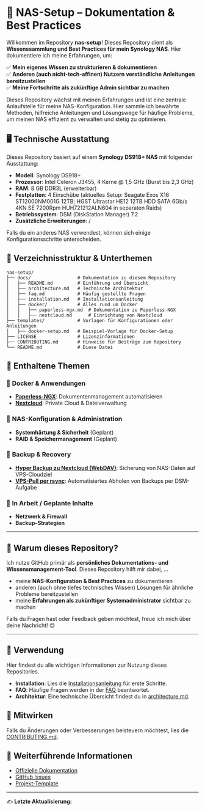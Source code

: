 # 📖 NAS-Setup – Dokumentation & Best Practices

Willkommen im Repository **nas-setup**! Dieses Repository dient als **Wissenssammlung und Best Practices für mein Synology NAS**. Hier dokumentiere ich meine Erfahrungen, um:

✅ **Mein eigenes Wissen zu strukturieren & dokumentieren**\
✅ **Anderen (auch nicht-tech-affinen) Nutzern verständliche Anleitungen bereitzustellen**\
✅ **Meine Fortschritte als zukünftige Admin sichtbar zu machen**

Dieses Repository wächst mit meinen Erfahrungen und ist eine zentrale Anlaufstelle für meine NAS-Konfiguration. Hier sammle ich bewährte Methoden, hilfreiche Anleitungen und Lösungswege für häufige Probleme, um meinen NAS effizient zu verwalten und stetig zu optimieren.

## 🖥 Technische Ausstattung

Dieses Repository basiert auf einem **Synology DS918+ NAS** mit folgender Ausstattung:

- **Modell**: Synology DS918+
- **Prozessor**: Intel Celeron J3455, 4 Kerne @ 1,5 GHz (Burst bis 2,3 GHz)
- **RAM**: 8 GB DDR3L (erweiterbar)
- **Festplatten**: 4 Einschübe (aktuelles Setup: Seagate Exos X16 ST12000NM001G 12TB; HGST Ultrastar HE12 12TB HDD SATA 6Gb/s 4KN SE 7200Rpm HUH721212ALN604 in separaten Raids)
- **Betriebssystem**: DSM (DiskStation Manager) 7.2
- **Zusätzliche Erweiterungen**: /

Falls du ein anderes NAS verwendest, können sich einige Konfigurationsschritte unterscheiden.

## 📂 Verzeichnisstruktur & Unterthemen

```
nas-setup/
├── docs/                 # Dokumentation zu diesem Repository
│   ├── README.md         # Einführung und Übersicht
│   ├── architecture.md   # Technische Architektur
│   ├── faq.md            # Häufig gestellte Fragen
│   ├── installation.md   # Installationsanleitung
│   ├── docker/           # Alles rund um Docker
│   │   ├── paperless-ngx.md  # Dokumentation zu Paperless-NGX
│   │   ├── nextcloud.md      # Einrichtung von Nextcloud
├── templates/            # Vorlagen für Konfigurationen oder Anleitungen
│   ├── docker-setup.md   # Beispiel-Vorlage für Docker-Setup
├── LICENSE               # Lizenzinformationen
├── CONTRIBUTING.md       # Hinweise für Beiträge zum Repository
└── README.md             # Diese Datei
```

## 📌 Enthaltene Themen

### 🔹 **Docker & Anwendungen**

- **[Paperless-NGX](docs/docker/paperless-ngx.md)**: Dokumentenmanagement automatisieren
- **[Nextcloud](docs/docker/nextcloud.md)**: Private Cloud & Dateiverwaltung

### 🔹 **NAS-Konfiguration & Administration**

- **Systemhärtung & Sicherheit** (Geplant)
- **RAID & Speichermanagement** (Geplant)

### 🔹 **Backup & Recovery**

- **[Hyper Backup zu Nextcloud (WebDAV)](docs/backups/hyper-backup-nextcloud.md)**: Sicherung von NAS-Daten auf VPS-Cloudziel
- **[VPS-Pull per rsync](docs/backups/backup-vps-nas-pull.md)**: Automatisiertes Abholen von Backups per DSM-Aufgabe

### 🚧 **In Arbeit / Geplante Inhalte**

- **Netzwerk & Firewall**
- **Backup-Strategien**

---

## 📝 Warum dieses Repository?

Ich nutze GitHub primär als **persönliches Dokumentations- und Wissensmanagement-Tool**. Dieses Repository hilft mir dabei, …

- meine **NAS-Konfiguration & Best Practices** zu dokumentieren
- anderen (auch ohne tiefes technisches Wissen) Lösungen für ähnliche Probleme bereitzustellen
- meine **Erfahrungen als zukünftiger Systemadministrator** sichtbar zu machen

Falls du Fragen hast oder Feedback geben möchtest, freue ich mich über deine Nachricht! 😊

---

## 🚀 Verwendung

Hier findest du alle wichtigen Informationen zur Nutzung dieses Repositories.

- **Installation**: Lies die [Installationsanleitung](docs/installation.md) für erste Schritte.
- **FAQ**: Häufige Fragen werden in der [FAQ](docs/faq.md) beantwortet.
- **Architektur**: Eine technische Übersicht findest du in [architecture.md](docs/architecture.md).

## 🤝 Mitwirken

Falls du Änderungen oder Verbesserungen beisteuern möchtest, lies die [CONTRIBUTING.md](CONTRIBUTING.md).

## 🔗 Weiterführende Informationen

- [Offizielle Dokumentation](#)
- [GitHub Issues](#)
- [Projekt-Template](https://github.com/steviexo/project-template)

---

✍ **Letzte Aktualisierung:**&#x20;
